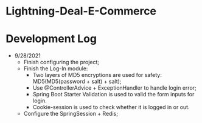 # Lightning-Deal-E-Commerce

# Development Log

- 9/28/2021
  - Finish configuring the project;
  - Finish the Log-In module:
    - Two layers of MD5 encryptions are used for safety: MD5(MD5(password + salt) + salt);
    - Use @ControllerAdvice + ExceptionHandler to handle login error;
    - Spring Boot Starter Validation is used to valid the form inputs for login.
    - Cookie-session is used to check whether it is logged in or out.
  - Configure the SpringSession + Redis;
